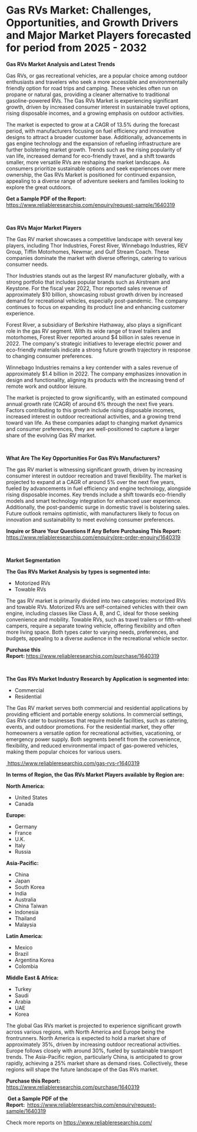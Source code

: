 <p><h1>Gas RVs Market: Challenges, Opportunities, and Growth Drivers and Major Market Players forecasted for period from 2025 - 2032</h1></p><p><strong>Gas RVs Market Analysis and Latest Trends</strong></p>
<p><p>Gas RVs, or gas recreational vehicles, are a popular choice among outdoor enthusiasts and travelers who seek a more accessible and environmentally friendly option for road trips and camping. These vehicles often run on propane or natural gas, providing a cleaner alternative to traditional gasoline-powered RVs. The Gas RVs Market is experiencing significant growth, driven by increased consumer interest in sustainable travel options, rising disposable incomes, and a growing emphasis on outdoor activities.</p><p>The market is expected to grow at a CAGR of 13.5% during the forecast period, with manufacturers focusing on fuel efficiency and innovative designs to attract a broader customer base. Additionally, advancements in gas engine technology and the expansion of refueling infrastructure are further bolstering market growth. Trends such as the rising popularity of van life, increased demand for eco-friendly travel, and a shift towards smaller, more versatile RVs are reshaping the market landscape. As consumers prioritize sustainable options and seek experiences over mere ownership, the Gas RVs Market is positioned for continued expansion, appealing to a diverse range of adventure seekers and families looking to explore the great outdoors.</p></p>
<p><strong>Get a Sample PDF of the Report:&nbsp;</strong> <a href="https://www.reliableresearchiq.com/enquiry/request-sample/1640319?utm_campaign=2291&utm_medium=2&utm_source=Github&utm_content=ia&utm_term=08042025&utm_id=gas-rvs">https://www.reliableresearchiq.com/enquiry/request-sample/1640319</a></p>
<p>&nbsp;</p>
<p><strong>Gas RVs Major Market Players</strong></p>
<p><p>The Gas RV market showcases a competitive landscape with several key players, including Thor Industries, Forest River, Winnebago Industries, REV Group, Tiffin Motorhomes, Newmar, and Gulf Stream Coach. These companies dominate the market with diverse offerings, catering to various consumer needs.</p><p>Thor Industries stands out as the largest RV manufacturer globally, with a strong portfolio that includes popular brands such as Airstream and Keystone. For the fiscal year 2022, Thor reported sales revenue of approximately $10 billion, showcasing robust growth driven by increased demand for recreational vehicles, especially post-pandemic. The company continues to focus on expanding its product line and enhancing customer experience.</p><p>Forest River, a subsidiary of Berkshire Hathaway, also plays a significant role in the gas RV segment. With its wide range of travel trailers and motorhomes, Forest River reported around $4 billion in sales revenue in 2022. The company's strategic initiatives to leverage electric power and eco-friendly materials indicate a strong future growth trajectory in response to changing consumer preferences.</p><p>Winnebago Industries remains a key contender with a sales revenue of approximately $1.4 billion in 2022. The company emphasizes innovation in design and functionality, aligning its products with the increasing trend of remote work and outdoor leisure.</p><p>The market is projected to grow significantly, with an estimated compound annual growth rate (CAGR) of around 6% through the next five years. Factors contributing to this growth include rising disposable incomes, increased interest in outdoor recreational activities, and a growing trend toward van life. As these companies adapt to changing market dynamics and consumer preferences, they are well-positioned to capture a larger share of the evolving Gas RV market.</p></p>
<p>&nbsp;</p>
<p><strong>What Are The Key Opportunities For Gas RVs Manufacturers?</strong></p>
<p><p>The gas RV market is witnessing significant growth, driven by increasing consumer interest in outdoor recreation and travel flexibility. The market is projected to expand at a CAGR of around 5% over the next five years, fueled by advancements in fuel efficiency and engine technology, alongside rising disposable incomes. Key trends include a shift towards eco-friendly models and smart technology integration for enhanced user experience. Additionally, the post-pandemic surge in domestic travel is bolstering sales. Future outlook remains optimistic, with manufacturers likely to focus on innovation and sustainability to meet evolving consumer preferences.</p></p>
<p><strong>Inquire or Share Your Questions If Any Before Purchasing This Report:</strong> <a href="https://www.reliableresearchiq.com/enquiry/pre-order-enquiry/1640319?utm_campaign=2291&utm_medium=2&utm_source=Github&utm_content=ia&utm_term=08042025&utm_id=gas-rvs">https://www.reliableresearchiq.com/enquiry/pre-order-enquiry/1640319</a></p>
<p>&nbsp;</p>
<p><strong>Market Segmentation</strong></p>
<p><strong>The Gas RVs Market Analysis by types is segmented into:</strong></p>
<p><ul><li>Motorized RVs</li><li>Towable RVs</li></ul></p>
<p><p>The gas RV market is primarily divided into two categories: motorized RVs and towable RVs. Motorized RVs are self-contained vehicles with their own engine, including classes like Class A, B, and C, ideal for those seeking convenience and mobility. Towable RVs, such as travel trailers or fifth-wheel campers, require a separate towing vehicle, offering flexibility and often more living space. Both types cater to varying needs, preferences, and budgets, appealing to a diverse audience in the recreational vehicle sector.</p></p>
<p><strong>Purchase this Report:&nbsp;</strong><a href="https://www.reliableresearchiq.com/purchase/1640319?utm_campaign=2291&utm_medium=2&utm_source=Github&utm_content=ia&utm_term=08042025&utm_id=gas-rvs">https://www.reliableresearchiq.com/purchase/1640319</a></p>
<p>&nbsp;</p>
<p><strong>The Gas RVs Market Industry Research by Application is segmented into:</strong></p>
<p><ul><li>Commercial</li><li>Residential</li></ul></p>
<p><p>The Gas RV market serves both commercial and residential applications by providing efficient and portable energy solutions. In commercial settings, Gas RVs cater to businesses that require mobile facilities, such as catering, events, and outdoor promotions. For the residential market, they offer homeowners a versatile option for recreational activities, vacationing, or emergency power supply. Both segments benefit from the convenience, flexibility, and reduced environmental impact of gas-powered vehicles, making them popular choices for various users.</p></p>
<p><a href="https://www.reliableresearchiq.com/gas-rvs-r1640319?utm_campaign=2291&utm_medium=2&utm_source=Github&utm_content=ia&utm_term=08042025&utm_id=gas-rvs">&nbsp;https://www.reliableresearchiq.com/gas-rvs-r1640319</a></p>
<p><strong>In terms of Region, the Gas RVs Market Players available by Region are:</strong></p>
<p>
    <p> <strong> North America: </strong>
        <ul>
            <li>United States</li>
            <li>Canada</li>
        </ul>
        </p> 
    <p> <strong> Europe: </strong>
        <ul>
            <li>Germany</li>
            <li>France</li>
            <li>U.K.</li>
            <li>Italy</li>
            <li>Russia</li>
        </ul>
        </p> 
    <p> <strong> Asia-Pacific: </strong>
        <ul>
            <li>China</li>
            <li>Japan</li>
            <li>South Korea</li>
            <li>India</li>
            <li>Australia</li>
            <li>China Taiwan</li>
            <li>Indonesia</li>
            <li>Thailand</li>
            <li>Malaysia</li>
        </ul>
        </p> 
    <p> <strong> Latin America: </strong>
        <ul>
            <li>Mexico</li>
            <li>Brazil</li>
            <li>Argentina Korea</li>
            <li>Colombia</li>
        </ul>
        </p> 
    <p> <strong> Middle East & Africa: </strong>
        <ul>
            <li>Turkey</li>
            <li>Saudi</li>
            <li>Arabia</li>
            <li>UAE</li>
            <li>Korea</li>
        </ul>
    </p>
    </p>
<p><p>The global Gas RVs market is projected to experience significant growth across various regions, with North America and Europe being the frontrunners. North America is expected to hold a market share of approximately 35%, driven by increasing outdoor recreational activities. Europe follows closely with around 30%, fueled by sustainable transport trends. The Asia-Pacific region, particularly China, is anticipated to grow rapidly, achieving a 25% market share as demand rises. Collectively, these regions will shape the future landscape of the Gas RVs market.</p></p>
<p><strong>Purchase this Report: </strong><a href="https://www.reliableresearchiq.com/purchase/1640319?utm_campaign=2291&utm_medium=2&utm_source=Github&utm_content=ia&utm_term=08042025&utm_id=gas-rvs">https://www.reliableresearchiq.com/purchase/1640319</a></p>
<p>&nbsp;<strong>Get a Sample PDF of the Report:&nbsp;&nbsp;</strong><a href="https://www.reliableresearchiq.com/enquiry/request-sample/1640319?utm_campaign=2291&utm_medium=2&utm_source=Github&utm_content=ia&utm_term=08042025&utm_id=gas-rvs">https://www.reliableresearchiq.com/enquiry/request-sample/1640319</a></p>
<p><strong></strong></p>
<p>Check more reports on <a href="https://www.reliableresearchiq.com/?utm_campaign=2291&utm_medium=2&utm_source=Github&utm_content=ia&utm_term=08042025&utm_id=gas-rvs">https://www.reliableresearchiq.com/</a></p>